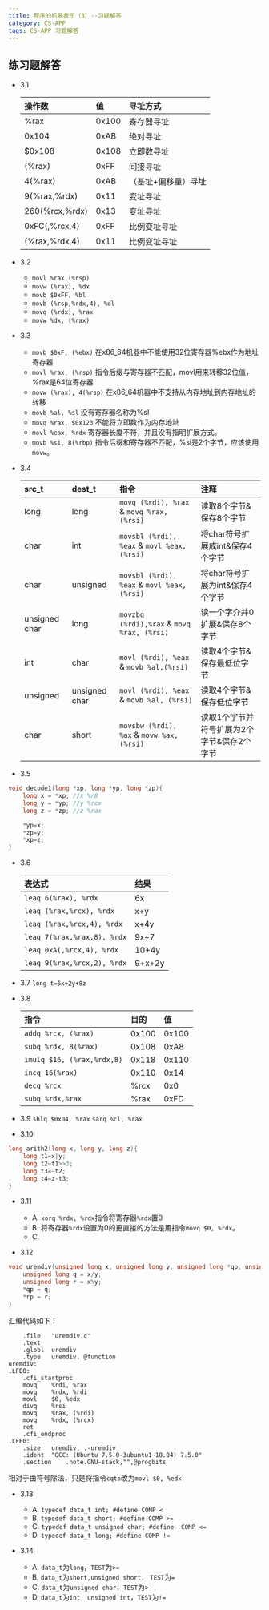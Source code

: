 ```yaml
---
title: 程序的机器表示（3）--习题解答
category: CS-APP
tags: CS-APP 习题解答
---
```


## 练习题解答

* 3.1

    | 操作数 | 值 | 寻址方式 |
    |:-------|:---|:---------|
    | %rax | 0x100 | 寄存器寻址 |
    | 0x104 | 0xAB | 绝对寻址 |
    | $0x108 | 0x108 | 立即数寻址 |
    | (%rax) | 0xFF | 间接寻址 |
    | 4(%rax) | 0xAB | （基址+偏移量）寻址 |
    | 9(%rax,%rdx) | 0x11 | 变址寻址 |
    | 260(%rcx,%rdx) | 0x13 | 变址寻址 |
    | 0xFC(,%rcx,4) | 0xFF | 比例变址寻址 |
    | (%rax,%rdx,4) | 0x11 | 比例变址寻址 |

<!--more-->

* 3.2
    * `movl %rax,(%rsp)`
    * `movw (%rax), %dx`
    * `movb $0xFF, %bl`
    * `movb (%rsp,%rdx,4), %dl`
    * `movq (%rdx), %rax`
    * `movw %dx, (%rax)`

* 3.3
    * `movb $0xF, (%ebx)` 在x86_64机器中不能使用32位寄存器%ebx作为地址寄存器
    * `movl %rax, (%rsp)` 指令后缀与寄存器不匹配，movl用来转移32位值，%rax是64位寄存器
    * `movw (%rax), 4(%rsp)` 在x86_64机器中不支持从内存地址到内存地址的转移
    * `movb %al, %sl` 没有寄存器名称为%sl
    * `movq %rax, $0x123` 不能将立即数作为内存地址
    * `movl %eax, %rdx` 寄存器长度不符，并且没有指明扩展方式。
    * `movb %si, 8(%rbp)` 指令后缀和寄存器不匹配，%si是2个字节，应该使用`movw`。

* 3.4

    | src_t | dest_t | 指令 | 注释 |
    |:------|:-------|:-----|:-----|
    | long | long | `movq (%rdi), %rax` & `movq %rax, (%rsi)` | 读取8个字节&保存8个字节|
    | char | int | `movsbl (%rdi), %eax` & `movl %eax, (%rsi)` | 将char符号扩展成int&保存4个字节 |
    | char | unsigned | `movsbl (%rdi), %eax` & `movl %eax, (%rsi)` | 将char符号扩展为int&保存4个字节 |
    | unsigned char | long | `movzbq (%rdi),%rax` & `movq %rax, (%rsi)` | 读一个字介并0扩展&保存8个字节 |
    | int | char | `movl (%rdi), %eax` & `movb %al,(%rsi)` | 读取4个字节&保存最低位字节|
    | unsigned | unsigned char | `movl (%rdi), %eax` & `movb %al, (%rsi)` | 读取4个字节&保存低位字节 |
    | char | short | `movsbw (%rdi), %ax` & `movw %ax, (%rsi)` | 读取1个字节并符号扩展为2个字节&保存2个字节 |

* 3.5
```cpp
void decode1(long *xp, long *yp, long *zp){
    long x = *xp; //x %r8
    long y = *yp; //y %rcx
    long z = *zp; //z %rax

    *yp=x;
    *zp=y;
    *xp=z;
}
```

* 3.6
    
    | 表达式 | 结果 |
    |:-------|:-----|
    | `leaq 6(%rax), %rdx` | 6x |
    | `leaq (%rax,%rcx), %rdx` | x+y |
    | `leaq (%rax,%rcx,4), %rdx` | x+4y |
    | `leaq 7(%rax,%rax,8), %rdx` | 9x+7 |
    | `leaq 0xA(,%rcx,4), %rdx` | 10+4y |
    | `leaq 9(%rax,%rcx,2), %rdx`| 9+x+2y |

* 3.7 `long t=5x+2y+8z`

* 3.8

    | 指令 | 目的 | 值 |
    |:-----|:-----|:---|
    | `addq %rcx, (%rax)` | 0x100 | 0x100 |
    | `subq %rdx, 8(%rax)` | 0x108 | 0xA8 |
    | `imulq $16, (%rax,%rdx,8)` | 0x118 | 0x110 |
    | `incq 16(%rax)` | 0x110 | 0x14 |
    | `decq %rcx` | %rcx | 0x0 |
    | `subq %rdx,%rax` | %rax | 0xFD |

* 3.9	`shlq $0x04, %rax` `sarq %cl, %rax`

* 3.10
```cpp
long arith2(long x, long y, long z){
	long t1=x|y;
	long t2=t1>>3;
	long t3=~t2;
	long t4=z-t3;
}
```
* 3.11
	* A. `xorq %rdx, %rdx`指令将寄存器`%rdx`置0
	* B. 将寄存器`%rdx`设置为0的更直接的方法是用指令`movq $0, %rdx`。
	* C. 

* 3.12
```cpp
void uremdiv(unsigned long x, unsigned long y, unsigned long *qp, unsigned long *rp){
    unsigned long q = x/y;
    unsigned long r = x%y;
    *qp = q;
    *rp = r;
}
```
汇编代码如下：
```
	.file	"uremdiv.c"
	.text
	.globl	uremdiv
	.type	uremdiv, @function
uremdiv:
.LFB0:
	.cfi_startproc
	movq	%rdi, %rax
	movq	%rdx, %rdi
	movl	$0, %edx
	divq	%rsi
	movq	%rax, (%rdi)
	movq	%rdx, (%rcx)
	ret
	.cfi_endproc
.LFE0:
	.size	uremdiv, .-uremdiv
	.ident	"GCC: (Ubuntu 7.5.0-3ubuntu1~18.04) 7.5.0"
	.section	.note.GNU-stack,"",@progbits
```
相对于由符号除法，只是将指令`cqto`改为`movl $0, %edx`

* 3.13
    * A. `typedef data_t int; #define COMP <`
    * B. `typedef data_t short; #define COMP >=`
    * C. `typedef data_t unsigned char; #define  COMP <=`
    * D. `typedef data_t long; #define COMP !=`

* 3.14
    * A. `data_t`为`long`，`TEST`为`>=`
    * B. `data_t`为`short,unsigned short`， `TEST`为`=`
    * C. `data_t`为`unsigned char`，`TEST`为`>`
    * D. `data_t`为`int, unsigned int`，`TEST`为`!=`
